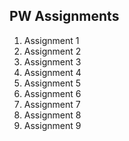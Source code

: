 ## PW Assignments

<ol>
  <li> Assignment 1</li>
  <li> Assignment 2</li>
  <li> Assignment 3</li>
  <li> Assignment 4</li>
  <li> Assignment 5</li>
  <li> Assignment 6</li>
  <li> Assignment 7</li>
  <li> Assignment 8</li>
  <li> Assignment 9</li>
</ol>




